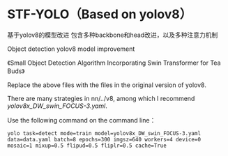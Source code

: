 # STF-YOLO（Based on yolov8）
基于yolov8的模型改进
包含多种backbone和head改进，以及多种注意力机制

Object detection yolov8 model improvement

《Small Object Detection Algorithm Incorporating Swin Transformer for Tea Buds》

Replace the above files with the files in the original version of yolov8.

There are many strategies in nn/../v8, among which I recommend *yolov8x_DW_swin_FOCUS-3.yaml*.

Use the following command on the command line：
```
yolo task=detect mode=train model=yolov8x_DW_swin_FOCUS-3.yaml data=data.yaml batch=8 epochs=300 imgsz=640 workers=4 device=0 mosaic=1 mixup=0.5 flipud=0.5 fliplr=0.5 cache=True
